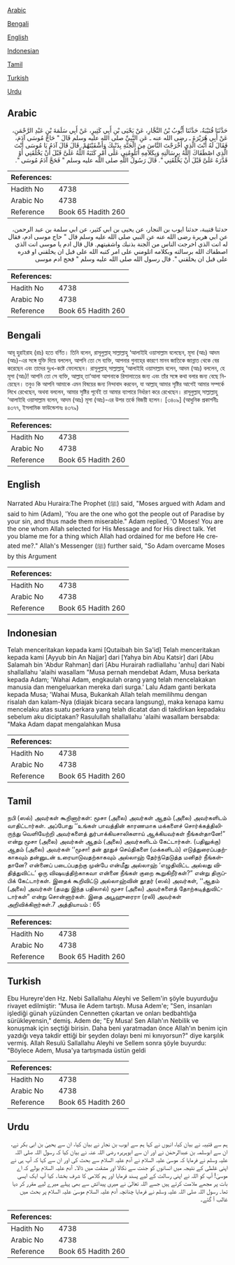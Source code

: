 [Arabic](#arabic)

[Bengali](#bengali)

[English](#english)

[Indonesian](#indonesian)

[Tamil](#tamil)

[Turkish](#turkish)

[Urdu](#urdu)

## Arabic


<div dir="rtl" lang="ar" style={{fontSize:'larger',backgroundColor:'#f8f9fa',padding:20}}>
حَدَّثَنَا قُتَيْبَةُ، حَدَّثَنَا أَيُّوبُ بْنُ النَّجَّارِ، عَنْ يَحْيَى بْنِ أَبِي كَثِيرٍ، عَنْ أَبِي سَلَمَةَ بْنِ عَبْدِ الرَّحْمَنِ، عَنْ أَبِي هُرَيْرَةَ ـ رضى الله عنه ـ عَنِ النَّبِيِّ صلى الله عليه وسلم قَالَ ‏"‏ حَاجَّ مُوسَى آدَمَ، فَقَالَ لَهُ أَنْتَ الَّذِي أَخْرَجْتَ النَّاسَ مِنَ الْجَنَّةِ بِذَنْبِكَ وَأَشْقَيْتَهُمْ‏.‏ قَالَ قَالَ آدَمُ يَا مُوسَى أَنْتَ الَّذِي اصْطَفَاكَ اللَّهُ بِرِسَالَتِهِ وَبِكَلاَمِهِ أَتَلُومُنِي عَلَى أَمْرٍ كَتَبَهُ اللَّهُ عَلَىَّ قَبْلَ أَنْ يَخْلُقَنِي أَوْ قَدَّرَهُ عَلَىَّ قَبْلَ أَنْ يَخْلُقَنِي ‏"‏‏.‏ قَالَ رَسُولُ اللَّهِ صلى الله عليه وسلم ‏"‏ فَحَجَّ آدَمُ مُوسَى ‏"‏‏.‏
</div>
<div style={{backgroundColor:'#f8f9fa',padding:20, marginBottom: 10}}><table> <thead> <tr> <th>References:</th> <th></th> </tr> </thead> <tbody><tr><td>Hadith No</td><td>4738</td></tr><tr><td>Arabic No</td><td>4738</td></tr><tr><td>Reference</td><td>Book 65 Hadith 260</td></tr></tbody></table></div>


<div dir="rtl" lang="ar" style={{fontSize:'larger',backgroundColor:'#f8f9fa',padding:20}}>
حدثنا قتيبة، حدثنا ايوب بن النجار، عن يحيى بن ابي كثير، عن ابي سلمة بن عبد الرحمن، عن ابي هريرة رضى الله عنه عن النبي صلى الله عليه وسلم قال " حاج موسى ادم، فقال له انت الذي اخرجت الناس من الجنة بذنبك واشقيتهم. قال قال ادم يا موسى انت الذي اصطفاك الله برسالته وبكلامه اتلومني على امر كتبه الله على قبل ان يخلقني او قدره على قبل ان يخلقني ". قال رسول الله صلى الله عليه وسلم " فحج ادم موسى
</div>
<div style={{backgroundColor:'#f8f9fa',padding:20, marginBottom: 10}}><table> <thead> <tr> <th>References:</th> <th></th> </tr> </thead> <tbody><tr><td>Hadith No</td><td>4738</td></tr><tr><td>Arabic No</td><td>4738</td></tr><tr><td>Reference</td><td>Book 65 Hadith 260</td></tr></tbody></table></div>

## Bengali


<div dir="ltr" lang="bn" style={{fontSize:'larger',backgroundColor:'#f8f9fa',padding:20}}>
আবূ হুরাইরাহ (রাঃ) হতে বর্ণিত। তিনি বলেন, রাসূলুল্লাহ্ সাল্লাল্লাহু ‘আলাইহি ওয়াসাল্লাম বলেছেন, মূসা (আঃ) আদম (আঃ)-এর সঙ্গে যুক্তি দিয়ে বললেন, আপনি তো সে ব্যক্তি, আপনার গুনাহে্র কারণে মানব জাতিকে জান্নাত থেকে বের করেছেন এবং তাদের দুঃখ-কষ্টে ফেলেছেন। রাসূলুল্লাহ্ সাল্লাল্লাহু ‘আলাইহি ওয়াসাল্লাম বলেন, আদম (আঃ) বললেন, হে মূসা (আঃ)! আপনি তো সে ব্যক্তি, আল্লাহ্ তা‘আলা আপনাকে রিসালাতের জন্য এবং তাঁর সঙ্গে কথা বলার জন্য বেছে নিয়েছেন। তবুও কি আপনি আমাকে এমন বিষয়ের জন্য নিন্দাবাদ করবেন, যা আল্লাহ্ আমার সৃষ্টির আগেই আমার সম্পর্কে লিখে রেখেছেন, অথবা বললেন, আমার সৃষ্টির পূর্বেই তা আমার ব্যাপারে নির্ধারণ করে রেখেছেন। রাসূলুল্লাহ্ সাল্লাল্লাহু ‘আলাইহি ওয়াসাল্লাম বলেন, আদম (আঃ) মূসা (আঃ)-এর উপর তর্কে বিজয়ী হলেন। [৩৪০৯] (আধুনিক প্রকাশনীঃ ৪৩৭৭, ইসলামিক ফাউন্ডেশনঃ ৪৩৭৯)
</div>
<div style={{backgroundColor:'#f8f9fa',padding:20, marginBottom: 10}}><table> <thead> <tr> <th>References:</th> <th></th> </tr> </thead> <tbody><tr><td>Hadith No</td><td>4738</td></tr><tr><td>Arabic No</td><td>4738</td></tr><tr><td>Reference</td><td>Book 65 Hadith 260</td></tr></tbody></table></div>

## English


<div dir="ltr" lang="en" style={{fontSize:'larger',backgroundColor:'#f8f9fa',padding:20}}>
Narrated Abu Huraira:The Prophet (ﷺ) said, "Moses argued with Adam and said to him (Adam), 'You are the one who got the people out of Paradise by your sin, and thus made them miserable." Adam replied, 'O Moses! You are the one whom Allah selected for His Message and for His direct talk. Yet you blame me for a thing which Allah had ordained for me before He created me?." Allah's Messenger (ﷺ) further said, "So Adam overcame Moses by this Argument
</div>
<div style={{backgroundColor:'#f8f9fa',padding:20, marginBottom: 10}}><table> <thead> <tr> <th>References:</th> <th></th> </tr> </thead> <tbody><tr><td>Hadith No</td><td>4738</td></tr><tr><td>Arabic No</td><td>4738</td></tr><tr><td>Reference</td><td>Book 65 Hadith 260</td></tr></tbody></table></div>

## Indonesian


<div dir="ltr" lang="id" style={{fontSize:'larger',backgroundColor:'#f8f9fa',padding:20}}>
Telah menceritakan kepada kami [Qutaibah bin Sa'id] Telah menceritakan kepada kami [Ayyub bin An Najjar] dari [Yahya bin Abu Katsir] dari [Abu Salamah bin 'Abdur Rahman] dari [Abu Hurairah radliallahu 'anhu] dari Nabi shallallahu 'alaihi wasallam "Musa pernah mendebat Adam, Musa berkata kepada Adam; 'Wahai Adam, engkaulah orang yang telah mencelakakan manusia dan mengeluarkan mereka dari surga.' Lalu Adam ganti berkata kepada Musa; 'Wahai Musa, Bukankah Allah telah memilihmu dengan risalah dan kalam-Nya (diajak bicara secara langsung), maka kenapa kamu mencelaku atas suatu perkara yang telah dicatat dan di takdirkan kepadaku sebelum aku diciptakan? Rasulullah shallallahu 'alaihi wasallam bersabda: "Maka Adam dapat mengalahkan Musa
</div>
<div style={{backgroundColor:'#f8f9fa',padding:20, marginBottom: 10}}><table> <thead> <tr> <th>References:</th> <th></th> </tr> </thead> <tbody><tr><td>Hadith No</td><td>4738</td></tr><tr><td>Arabic No</td><td>4738</td></tr><tr><td>Reference</td><td>Book 65 Hadith 260</td></tr></tbody></table></div>

## Tamil


<div dir="ltr" lang="ta" style={{fontSize:'larger',backgroundColor:'#f8f9fa',padding:20}}>
நபி (ஸல்) அவர்கள் கூறினார்கள்: மூசா (அலை) அவர்கள் ஆதம் (அலை) அவர்களிடம் வாதிட்டார்கள். அப்போது ‘‘உங்கள் பாவத்தின் காரணமாக மக்களைச் சொர்க்கத்திலிருந்து வெளியேற்றி அவர்களைத் துர்பாக்கியசாலிகளாய் ஆக்கியவர்கள் நீங்கள்தானே!” என்று மூசா (அலை) அவர்கள் ஆதம் (அலை) அவர்களிடம் கேட்டார்கள். (பதிலுக்கு) ஆதம் (அலை) அவர்கள் ‘‘மூசா! தன் தூதுச் செய்திகளை (மக்களிடம்) எடுத்துரைப்பதற்காகவும் தன்னுடன் உரையாடுவதற்காகவும் அல்லாஹ் தேர்ந்தெடுத்த மனிதர் நீங்கள்தானே? என்னைப் படைப்பதற்கு முன்பே என்மீது அல்லாஹ் ‘எழுதிவிட்ட அல்லது விதித்துவிட்ட’ ஒரு விஷயத்திற்காகவா என்னை நீங்கள் குறை கூறுகிறீர்கள்?” என்று திருப்பிக் கேட்டார்கள். இதைக் கூறிவிட்டு அல்லாஹ்வின் தூதர் (ஸல்) அவர்கள், ‘‘ஆதம் (அலை) அவர்கள் (தமது இந்த பதிலால்) மூசா (அலை) அவர்களைத் தோற்கடித்துவிட்டார்கள்” என்று சொன்னார்கள். இதை அபூஹுரைரா (ரலி) அவர்கள் அறிவிக்கிறார்கள்.7 அத்தியாயம் : 65
</div>
<div style={{backgroundColor:'#f8f9fa',padding:20, marginBottom: 10}}><table> <thead> <tr> <th>References:</th> <th></th> </tr> </thead> <tbody><tr><td>Hadith No</td><td>4738</td></tr><tr><td>Arabic No</td><td>4738</td></tr><tr><td>Reference</td><td>Book 65 Hadith 260</td></tr></tbody></table></div>

## Turkish


<div dir="ltr" lang="tr" style={{fontSize:'larger',backgroundColor:'#f8f9fa',padding:20}}>
Ebu Hureyre'den Hz. Nebi Sallallahu Aleyhi ve Sellem'in şöyle buyurduğu rivayet edilmiştir: "Musa ile Adem tartıştı. Musa Adem'e; "Sen, insanları işlediği günah yüzünden Cennetten çıkartan ve onları bedbahtlığa sürükleyensin," demiş. Adem de; "Ey Musa! Sen Allah'ın Nebilik ve konuşmak için seçtiği birisin. Daha beni yaratmadan önce Allah'ın benim için yazdığı veya takdir ettiği bir şeyden dolayı beni mi kınıyorsun?" diye karşılık vermiş. Allah Resulü Sallallahu Aleyhi ve Sellem sonra şöyle buyurdu: "Böylece Adem, Musa'ya tartışmada üstün geldi
</div>
<div style={{backgroundColor:'#f8f9fa',padding:20, marginBottom: 10}}><table> <thead> <tr> <th>References:</th> <th></th> </tr> </thead> <tbody><tr><td>Hadith No</td><td>4738</td></tr><tr><td>Arabic No</td><td>4738</td></tr><tr><td>Reference</td><td>Book 65 Hadith 260</td></tr></tbody></table></div>

## Urdu


<div dir="rtl" lang="ur" style={{fontSize:'larger',backgroundColor:'#f8f9fa',padding:20}}>
ہم سے قتیبہ نے بیان کیا، انہوں نے کہا ہم سے ایوب بن نجار نے بیان کیا، ان سے یحییٰ بن ابی بکر نے، ان سے ابوسلمہ بن عبدالرحمٰن نے اور ان سے ابوہریرہ رضی اللہ عنہ نے بیان کیا کہ رسول اللہ صلی اللہ علیہ وسلم نے فرمایا کہ موسیٰ علیہ السلام نے آدم علیہ السلام سے بحث کی اور ان سے کہا کہ آپ ہی نے اپنی غلطی کے نتیجہ میں انسانوں کو جنت سے نکالا اور مشقت میں ڈالا۔ آدم علیہ السلام بولے کہ اے موسیٰ! آپ کو اللہ نے اپنی رسالت کے لیے پسند فرمایا اور ہم کلامی کا شرف بخشا۔ کیا آپ ایک ایسی بات پر مجھے ملامت کرتے ہیں جسے اللہ تعالیٰ نے میری پیدائش سے بھی پہلے میرے لیے مقرر کر دیا تھا۔ رسول اللہ صلی اللہ علیہ وسلم نے فرمایا چنانچہ آدم علیہ السلام موسیٰ علیہ السلام پر بحث میں غالب آ گئے۔
</div>
<div style={{backgroundColor:'#f8f9fa',padding:20, marginBottom: 10}}><table> <thead> <tr> <th>References:</th> <th></th> </tr> </thead> <tbody><tr><td>Hadith No</td><td>4738</td></tr><tr><td>Arabic No</td><td>4738</td></tr><tr><td>Reference</td><td>Book 65 Hadith 260</td></tr></tbody></table></div>